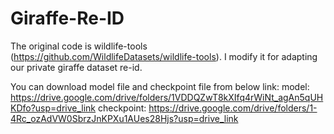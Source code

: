 # Giraffe-Re-ID
The original code is wildlife-tools (https://github.com/WildlifeDatasets/wildlife-tools). I modify it for adapting our private giraffe dataset re-id.

You can download model file and checkpoint file from below link:
model: https://drive.google.com/drive/folders/1VDDQZwT8kXIfq4rWiNt_agAn5qUHKDfo?usp=drive_link
checkpoint: https://drive.google.com/drive/folders/1-4Rc_ozAdVW0SbrzJnKPXu1AUes28Hjs?usp=drive_link
